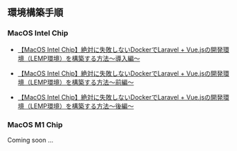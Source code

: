 ## 環境構築手順

### MacOS Intel Chip

- [【MacOS Intel Chip】絶対に失敗しないDockerでLaravel + Vue.jsの開発環境（LEMP環境）を構築する方法〜導入編〜](https://yutaro-blog.net/2021/04/28/docker-laravel-vuejs-intel-1/)

- [【MacOS Intel Chip】絶対に失敗しないDockerでLaravel + Vue.jsの開発環境（LEMP環境）を構築する方法〜前編〜](https://yutaro-blog.net/2021/04/30/docker-laravel-vuejs-2/)

- [【MacOS Intel Chip】絶対に失敗しないDockerでLaravel + Vue.jsの開発環境（LEMP環境）を構築する方法〜後編〜](https://yutaro-blog.net/2021/04/30/docker-laravel-vuejs-3/)

### MacOS M1 Chip

Coming soon ...
